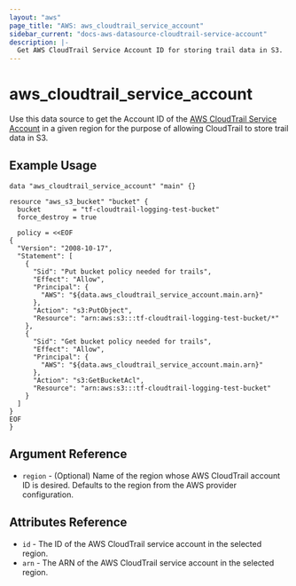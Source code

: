 ```yaml
---
layout: "aws"
page_title: "AWS: aws_cloudtrail_service_account"
sidebar_current: "docs-aws-datasource-cloudtrail-service-account"
description: |-
  Get AWS CloudTrail Service Account ID for storing trail data in S3.
---
```


# aws_cloudtrail_service_account

Use this data source to get the Account ID of the [AWS CloudTrail Service Account](http://docs.aws.amazon.com/awscloudtrail/latest/userguide/cloudtrail-supported-regions.html)
in a given region for the purpose of allowing CloudTrail to store trail data in S3.

## Example Usage

```hcl
data "aws_cloudtrail_service_account" "main" {}

resource "aws_s3_bucket" "bucket" {
  bucket        = "tf-cloudtrail-logging-test-bucket"
  force_destroy = true

  policy = <<EOF
{
  "Version": "2008-10-17",
  "Statement": [
    {
      "Sid": "Put bucket policy needed for trails",
      "Effect": "Allow",
      "Principal": {
        "AWS": "${data.aws_cloudtrail_service_account.main.arn}"
      },
      "Action": "s3:PutObject",
      "Resource": "arn:aws:s3:::tf-cloudtrail-logging-test-bucket/*"
    },
    {
      "Sid": "Get bucket policy needed for trails",
      "Effect": "Allow",
      "Principal": {
        "AWS": "${data.aws_cloudtrail_service_account.main.arn}"
      },
      "Action": "s3:GetBucketAcl",
      "Resource": "arn:aws:s3:::tf-cloudtrail-logging-test-bucket"
    }
  ]
}
EOF
}
```

## Argument Reference

* `region` - (Optional) Name of the region whose AWS CloudTrail account ID is desired.
Defaults to the region from the AWS provider configuration.


## Attributes Reference

* `id` - The ID of the AWS CloudTrail service account in the selected region.
* `arn` - The ARN of the AWS CloudTrail service account in the selected region.
